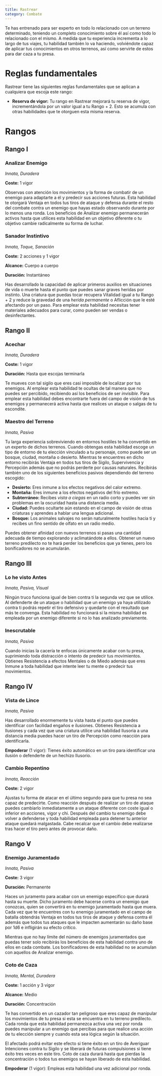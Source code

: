 ```yaml
---
title: Rastrear
category: Combate
---
```


Te has entrenado para ser experto en todo lo relacionado con un terreno determinado, teniendo un completo conocimiento sobre él así como todo lo relacionado con el mismo. A medida que tu experiencia incrementa a lo largo de tus viajes, tu habilidad también lo va haciendo, volviéndote capaz de aplicar tus conocimientos en otros terrenos, así como servirte de estos para dar caza a tu presa.

# Reglas fundamentales

Rastrear tiene las siguientes reglas fundamentales que se aplican a cualquiera que escoja este rango:

- **Reserva de vigor:** Tu rango en Rastrear mejorará tu reserva de vigor, incrementándola por un valor igual a tu Rango + 2. Esto se acumula con otras habilidades que te otorguen esta misma reserva.

# Rangos

## Rango I

### Analizar Enemigo

*Innata, Duradera*

**Coste:** 1 vigor

Observas con atención los movimientos y la forma de combatir de un enemigo para adaptarte a él y predecir sus acciones futuras. Esta habilidad te otorgará Ventaja en todos tus tiros de ataque y defensa durante el resto del combate contra un enemigo que hayas estado observando durante por lo menos una ronda. Los beneficios de Analizar enemigo permanecerán activos hasta que utilices esta habilidad en un objetivo diferente o tu objetivo cambie radicalmente su forma de luchar.

### Sanador Instintivo

*Innata, Toque, Sanación*

**Coste:** 2 acciones y 1 vigor

**Alcance:** Cuerpo a cuerpo

**Duración:** Instantáneo

Has desarrollado la capacidad de aplicar primeros auxilios en situaciones de vida o muerte hasta el punto que puedes sanar graves heridas por instinto. Una criatura que puedas tocar recupera Vitalidad igual a tu Rango + 2 y reduce la gravedad de una *herida permanente* o Aflicción que le esté afectando por un paso. Para emplear esta habilidad necesitas tener materiales adecuados para curar, como pueden ser vendas o desinfectantes.

## Rango II

### Acechar

*Innata, Duradera*

**Coste:** 1 vigor

**Duración:** Hasta que escojas terminarla

Te mueves con tal sigilo que eres casi imposible de localizar por tus enemigos. Al emplear esta habilidad te ocultas de tal manera que no puedes ser percibido, recibiendo así los beneficios de ser *invisible*. Para emplear esta habilidad debes encontrarte fuera del campo de visión de tus enemigos y permanecerá activa hasta que realices un ataque o salgas de tu escondite. 

### Maestro del Terreno

*Innata, Pasiva*

Tu larga experiencia sobreviviendo en entornos hostiles te ha convertido en un experto de dichos terrenos. Cuando obtengas esta habilidad escoge un tipo de entorno de tu elección vinculado a tu personaje, como puede ser un bosque, ciudad, montaña o desierto. Mientras te encuentres en dicho entorno recibirás Ventaja en todos tus tiros de Sigilo, Supervivencia y Percepción además que no podrás perderte por causas naturales. Recibirás también uno de los siguientes beneficios pasivos dependiendo del terreno escogido:

- **Desierto:** Eres inmune a los efectos negativos del calor extremo.
- **Montaña:** Eres inmune a los efectos negativos del frío extremo.
- **Subterráneo:** Recibes *vista a ciegas* en un radio corto y puedes ver sin problemas en la oscuridad hasta una distancia media.
- **Ciudad:** Puedes ocultarte aún estando en el campo de visión de otras criaturas y aprendes a hablar una lengua adicional.
- **Bosque:** Los animales salvajes no serán naturalmente hostiles hacia ti y recibes un fino sentido de olfato en un radio medio.

Puedes obtener afinidad con nuevos terrenos si pasas una cantidad adecuada de tiempo explorando y aclimatándote a ellos. Obtener un nuevo terreno predilecto no te hará perder los beneficios que ya tienes, pero los bonificadores no se acumularán.

## Rango III

### Lo he visto Antes

*Innata, Pasiva, Visual*

Ningún truco funciona igual de bien contra ti la segunda vez que se utilice. Al defenderte de un ataque o habilidad que un enemigo ya haya utilizado contra ti podrás repetir el tiro defensivo y quedarte con el resultado que más te convenga. Esta habilidad no funcionará si la misma habilidad es empleada por un enemigo diferente si no lo has analizado previamente.

### Inescrutable

*Innata, Pasiva*

Cuando inicias la cacería te enfocas únicamente acabar con tu presa, suprimiendo toda distracción o intento de predecir tus movimientos. Obtienes Resistencia a efectos Mentales o de Miedo además que eres Inmune a toda habilidad que intente leer tu mente o predecir tus movimientos. 

## Rango IV

### Vista de Lince

*Innata, Pasiva*

Has desarrollado enormemente tu vista hasta el punto que puedes identificar con facilidad engaños e ilusiones. Obtienes Resistencia a Ilusiones y cada vez que una criatura utilice una habilidad Ilusoria a una distancia media puedes hacer un tiro de Percepción como reacción para identificarla. 

**Empoderar** (1 vigor): Tienes éxito automático en un tiro para identificar una ilusión o defenderte de un hechizo Ilusorio.

### Cambio Repentino

*Innata, Reacción*

**Coste:** 2 vigor

Ajustas tu forma de atacar en el último segundo para que tu presa no sea capaz de predecirte. Como reacción después de realizar un tiro de ataque puedes cambiarlo inmediatamente a un ataque diferente con coste igual o inferior en acciones, vigor y chi. Después del cambio tu enemigo debe volver a defenderse y toda habilidad empleada para detener tu anterior ataque quedará malgastada. Cabe recalcar que el cambio debe realizarse tras hacer el tiro pero antes de provocar daño.

## Rango V 

### Enemigo Juramentado

*Innata, Pasiva*

**Coste:** 3 vigor

**Duración:** Permanente

Haces un juramento para acabar con un enemigo específico que durará hasta su muerte. Dicho juramento debe hacerse contra un enemigo que conozcas, quien se convertirá en tu enemigo juramentado hasta que muera. Cada vez que te encuentres con tu enemigo juramentado en el campo de batalla obtendrás Ventaja en todos tus tiros de ataque y defensa contra él además que todos tus ataques que le impacten aumentarán su daño base por 1d6 e infligirán su efecto crítico.

Mientras que no hay límite del número de enemigos juramentados que puedas tener solo recibirás los beneficios de esta habilidad contra uno de ellos en cada combate. Los bonificadores de esta habilidad no se acumulan con aquellos de Analizar enemigo.

### Coto de Caza

*Innata, Mental, Duradera*

**Coste:** 1 acción y 3 vigor

**Alcance:** Medio

**Duración:** Concentración

Te has convertido en un cazador tan peligroso que eres capaz de manipular los movimientos de tu presa si esta se encuentra en tu terreno predilecto. Cada ronda que esta habilidad permanezca activa una vez por ronda puedes manipular a un enemigo que percibas para que realice una acción de tu elección siempre y cuando esta sea lógica según la situación. 

El afectado podrá evitar este efecto si tiene éxito en un tiro de Averiguar Intenciones contra tu Sigilo y se liberará de futuras compulsiones si tiene éxito tres veces en este tiro. Coto de caza durará hasta que pierdas la concentración o todos tus enemigos se hayan liberado de esta habilidad.

**Empoderar** (1 vigor): Empleas esta habilidad una vez adicional por ronda. 

